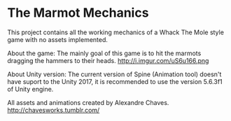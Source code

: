 # The Marmot Mechanics

This project contains all the working mechanics of a Whack The Mole style game with no assets implemented.

About the game: The mainly goal of this game is to hit the marmots dragging the hammers to their heads. http://i.imgur.com/uS6u166.png

About Unity version: The current version of Spine (Animation tool) doesn't have suport to the Unity 2017, it is recommended to use the version 5.6.3f1 of Unity engine.

All assets and animations created by Alexandre Chaves. http://chavesworks.tumblr.com/
